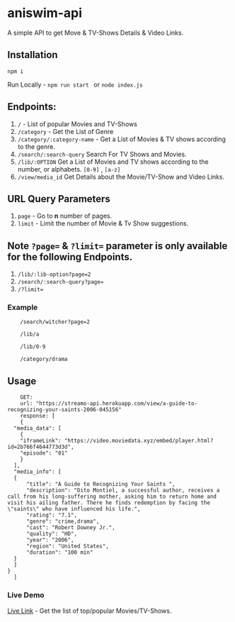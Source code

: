 # aniswim-api

A simple API to get Move & TV-Shows Details & Video Links.

## Installation
	
	npm i
		
Run Locally - `npm run start ` or `node index.js`

## Endpoints:

1. `/` - List of popular Movies and TV-Shows
2. `/category` - Get the List of Genre
3. `/category/:category-name` - Get a List of Movies & TV shows according to the genre.
4. `/search/:search-query` Search For TV Shows and Movies.
5. `/lib/:OPTION` Get a List of Movies and TV shows according to the number, or alphabets. `[0-9]` , `[a-z]`
6. `/view/media_id` Get Details about the Movie/TV-Show and Video Links.

## URL Query Parameters

1. `page` - Go to <b>n</b> number of pages.
2.  `limit` - Limit the number of Movie & Tv Show suggestions.

## Note `?page=` & `?limit=` parameter is only available for the following Endpoints.

1.  `/lib/:lib-option?page=2`
2. `/search/:search-query?page=`
3. `/?limit=`

### Example
		
		/search/witcher?page=2

		/lib/a

		/lib/0-9

		/category/drama

## Usage
		GET:
		url: "https://streamo-api.herokuapp.com/view/a-guide-to-recognizing-your-saints-2006-045156"
		response: [
		{
	  "media_data": [
	    {
	    "iframeLink": "https://video.moviedata.xyz/embed/player.html?id=2b766f4644773d3d",
	    "episode": "01"
	    }
	  ],
	  "media_info": [
	  {
	      "title": "A Guide to Recognizing Your Saints ",
	      "description": "Dito Montiel, a successful author, receives a call from his long-suffering mother, asking him to return home and visit his ailing father. There he finds redemption by facing the \"saints\" who have influenced his life.",
	      "rating": "7.1",
	      "genre": "crime,drama",
	      "cast": "Robert Downey Jr.",
	      "quality": "HD",
	      "year": "2006",
	      "region": "United States",
	      "duration": "100 min"
	  }
	  ]
	}
	  ]

### <a src="https://streamo-api.herokuapp.com/">Live Demo</a>

<a href="https://streamo-api.herokuapp.com/">Live Link</a> - Get the list of top/popular Movies/TV-Shows.



